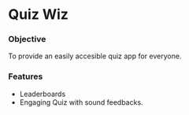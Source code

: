 # Quiz Wiz

### Objective
To provide an easily accesible quiz app for everyone.

### Features
- Leaderboards
- Engaging Quiz with sound feedbacks.
